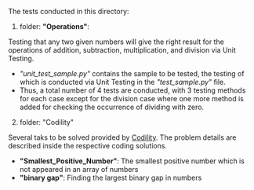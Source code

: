 The tests conducted in this directory:

1) folder: **"Operations"**: 

Testing that any two given numbers will give the right result for the operations of addition, subtraction, multiplication, and division via Unit Testing.
* _"unit_test_sample.py"_ contains the sample to be tested, the testing of which is conducted via Unit Testing in the _"test_sample.py"_ file.
* Thus, a total number of 4 tests are conducted, with 3 testing methods for each case except for the division case where one more method is added for checking the occurrence of dividing with zero.

2) folder: "Codility"

Several taks to be solved provided by [Codility](https://app.codility.com/programmers/). The problem details are described inside the respective coding solutions.

* **"Smallest_Positive_Number"**:  The smallest positive number which is not appeared in an array of numbers
* **"binary gap"**: Finding the largest binary gap in numbers 